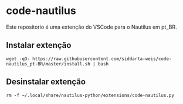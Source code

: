 # code-nautilus

Este repositorio é uma extenção do VSCode para o Nautilus em pt_BR.

## Instalar extenção

```
wget -qO- https://raw.githubusercontent.com/siddarta-weis/code-nautilus_pt-BR/master/install.sh | bash
```

## Desinstalar extenção

```
rm -f ~/.local/share/nautilus-python/extensions/code-nautilus.py
```
